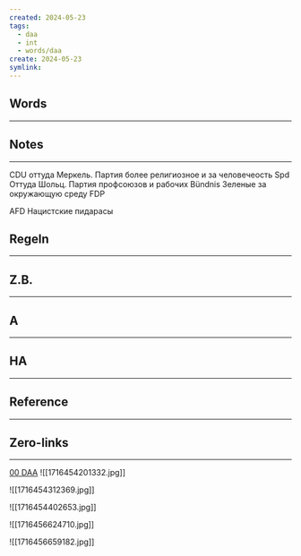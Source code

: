 ```yaml
---
created: 2024-05-23
tags:
  - daa
  - int
  - words/daa
create: 2024-05-23
symlink:
---
```



## Words
---

## Notes
---
CDU 
оттуда Меркель.
Партия более религиозное и за человечеость
Spd
Оттуда Шольц. Партия профсоюзов и рабочих
Bündnis
Зеленые за окружающую среду 
FDP

AFD
Нацистские пидарасы
## Regeln
---

## Z.B.
---
## A
---

## HA
---

## Reference
---

## Zero-links
---
[00 DAA](app://obsidian.md/00%20DAA)
![[1716454201332.jpg]]

![[1716454312369.jpg]]

![[1716454402653.jpg]]

![[1716456624710.jpg]]

![[1716456659182.jpg]]
